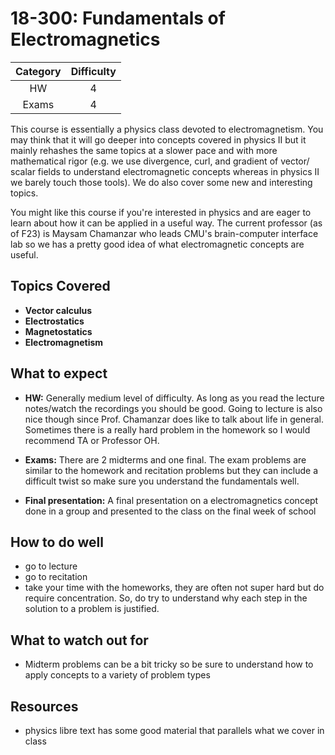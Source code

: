 # 18-300: Fundamentals of Electromagnetics

| Category | Difficulty |
|:-:       | :-:        |
| HW       | 4          |
| Exams    | 4          |


This course is essentially a physics class devoted to electromagnetism. 
You may think that it will go deeper into concepts covered in physics II
but it mainly rehashes the same topics at a slower pace and with more
mathematical rigor (e.g. we use divergence, curl, and gradient of vector/
scalar fields to understand electromagnetic concepts whereas in physics II
we barely touch those tools). We do also cover some new and interesting 
topics. 

You might like this course if you're interested in physics and are eager to
learn about how it can be applied in a useful way. The current professor (as
of F23) is Maysam Chamanzar who leads CMU's brain-computer interface lab so
we has a pretty good idea of what electromagnetic concepts are useful.

## Topics Covered

- **Vector calculus**
- **Electrostatics**
- **Magnetostatics**
- **Electromagnetism**

## What to expect

- **HW:** Generally medium level of difficulty. As long as you read the lecture notes/watch the recordings you should be good. Going to lecture
  is also nice though since Prof. Chamanzar does like to talk about life in general. Sometimes there is a really hard problem in the homework
  so I would recommend TA or Professor OH. 
  
- **Exams:** There are 2 midterms and one final. The exam problems are similar to the homework and recitation problems but they can include
  a difficult twist so make sure you understand the fundamentals well.

- **Final presentation:** A final presentation on a electromagnetics concept done in a group and presented to the class on the final week of school
  
## How to do well

- go to lecture
- go to recitation
- take your time with the homeworks, they are often not super hard but do require concentration. So, do try to understand why each step in the
  solution to a problem is justified.

## What to watch out for

- Midterm problems can be a bit tricky so be sure to understand how to apply concepts to a variety of problem types

## Resources

- physics libre text has some good material that parallels what we cover in class
